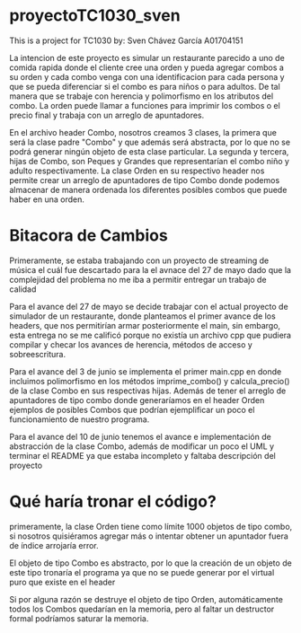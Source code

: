 # proyectoTC1030_sven
This is a project for TC1030 by:
Sven Chávez García A01704151

La intencion de este proyecto es simular un restaurante parecido a uno de comida rapida donde el cliente cree una orden y pueda agregar combos a su orden y cada combo venga con una identificacion para cada persona y que se pueda diferenciar si el combo es para niños o para adultos. De tal manera que se trabaje con herencia y polimorfismo en los atributos del combo. La orden puede llamar a funciones para imprimir los combos o el precio final y trabaja con un arreglo de apuntadores. 


En el archivo header Combo, nosotros creamos 3 clases, la primera que será la clase padre "Combo" y que además será abstracta, por lo que no se podrá generar ningún objeto de esta clase particular. La segunda y tercera, hijas de Combo, son Peques y Grandes que representarían el combo niño y adulto respectivamente. La clase Orden en su respectivo header nos permite crear un arreglo de apuntadores de tipo Combo donde podemos almacenar de manera ordenada los diferentes posibles combos que puede haber en una orden. 


# Bitacora de Cambios

Primeramente, se estaba trabajando con un proyecto de streaming de música el cuál fue descartado para la el avnace del 27 de mayo dado que la complejidad del problema no me iba a permitir entregar un trabajo de calidad

Para el avance del 27 de mayo se decide trabajar con el actual proyecto de simulador de un restaurante, donde planteamos el primer avance de los headers, que nos permitirían armar posteriormente el main, sin embargo, esta entrega no se me calificó porque no existía un archivo cpp que pudiera compilar y checar los avances de herencia, métodos de acceso y sobreescritura. 

Para el avance del 3 de junio se implementa el primer main.cpp en donde incluimos polimorfismo en los métodos imprime_combo() y calcula_precio() de la clase Combo en sus respectivas hijas. Además de tener el arreglo de apuntadores de tipo combo donde generaríamos en el header Orden ejemplos de posibles Combos que podrían ejemplificar un poco el funcionamiento de nuestro programa. 

Para el avance del 10 de junio tenemos el avance e implementación de abstracción de la clase Combo, además de modificar un poco el UML y terminar el README ya que estaba incompleto y faltaba descripción del proyecto

# Qué haría tronar el código?
primeramente, la clase Orden tiene como límite 1000 objetos de tipo combo, si nosotros quisiéramos agregar más o intentar obtener un apuntador fuera de índice arrojaría error. 

El objeto de tipo Combo es abstracto, por lo que la creación de un objeto de este tipo tronaría el programa ya que no se puede generar por el virtual puro que existe en el header

Si por alguna razón se destruye el objeto de tipo Orden, automáticamente todos los Combos quedarían en la memoria, pero al faltar un destructor formal podríamos saturar la memoria. 
